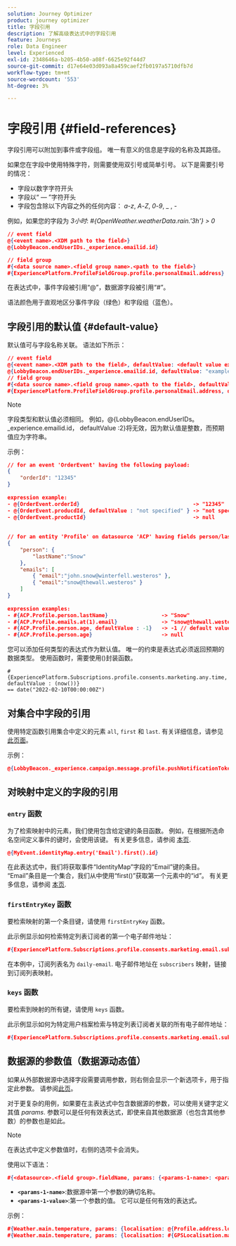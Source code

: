 ```yaml
---
solution: Journey Optimizer
product: journey optimizer
title: 字段引用
description: 了解高级表达式中的字段引用
feature: Journeys
role: Data Engineer
level: Experienced
exl-id: 2348646a-b205-4b50-a08f-6625e92f44d7
source-git-commit: d17e64e03d093a8a459caef2fb0197a5710dfb7d
workflow-type: tm+mt
source-wordcount: '553'
ht-degree: 3%

---
```


# 字段引用 {#field-references}

字段引用可以附加到事件或字段组。 唯一有意义的信息是字段的名称及其路径。

如果您在字段中使用特殊字符，则需要使用双引号或简单引号。 以下是需要引号的情况：

* 字段以数字字符开头
* 字段以“ — ”字符开头
* 字段包含除以下内容之外的任何内容： _a_-_z_, _A_-_Z_, _0_-_9_, _ , _-_

例如，如果您的字段为 _3小时_: _#{OpenWeather.weatherData.rain.&#39;3h&#39;} > 0_

```json
// event field
@{<event name>.<XDM path to the field>}
@{LobbyBeacon.endUserIDs._experience.emailid.id}

// field group
#{<data source name>.<field group name>.<path to the field>}
#{ExperiencePlatform.ProfileFieldGroup.profile.personalEmail.address}
```

在表达式中，事件字段被引用“@”，数据源字段被引用“#”。

语法颜色用于直观地区分事件字段（绿色）和字段组（蓝色）。

## 字段引用的默认值 {#default-value}

默认值可与字段名称关联。 语法如下所示：

```json
// event field
@{<event name>.<XDM path to the field>, defaultValue: <default value expression>}
@{LobbyBeacon.endUserIDs._experience.emailid.id, defaultValue: "example@adobe.com"}
// field group
#{<data source name>.<field group name>.<path to the field>, defaultValue: <default value expression>}
#{ExperiencePlatform.ProfileFieldGroup.profile.personalEmail.address, defaultValue: "example@adobe.com"}
```

>[!NOTE]
>
>字段类型和默认值必须相同。 例如，@{LobbyBeacon.endUserIDs。_experience.emailid.id， defaultValue :2}将无效，因为默认值是整数，而预期值应为字符串。

示例：

```json
// for an event 'OrderEvent' having the following payload:
{
    "orderId": "12345"
}
 
expression example:
- @{OrderEvent.orderId}                                    -> "12345"
- @{OrderEvent.producdId, defaultValue : "not specified" } -> "not specified" // default value, productId is not a field present in the payload
- @{OrderEvent.productId}                                  -> null
 
 
// for an entity 'Profile' on datasource 'ACP' having fields person/lastName, with fetched data such as:
{
    "person": {
        "lastName":"Snow"
    },
    "emails": [
        { "email":"john.snow@winterfell.westeros" },
        { "email":"snow@thewall.westeros" }
    ]
}
 
expression examples:
- #{ACP.Profile.person.lastName}                 -> "Snow"
- #{ACP.Profile.emails.at(1).email}              -> "snow@thewall.westeros"
- #{ACP.Profile.person.age, defaultValue : -1}   -> -1 // default value, age is not a field present in the payload
- #{ACP.Profile.person.age}                      -> null
```

您可以添加任何类型的表达式作为默认值。 唯一的约束是表达式必须返回预期的数据类型。 使用函数时，需要使用()封装函数。

```
#{ExperiencePlatform.Subscriptions.profile.consents.marketing.any.time, defaultValue : (now())} 
== date("2022-02-10T00:00:00Z")
```

## 对集合中字段的引用

使用特定函数引用集合中定义的元素 `all`, `first` 和 `last`. 有关详细信息，请参见[此页面](../expression/collection-management-functions.md)。

示例：

```json
@{LobbyBeacon._experience.campaign.message.profile.pushNotificationTokens.all()
```

## 对映射中定义的字段的引用

### `entry` 函数

为了检索映射中的元素，我们使用包含给定键的条目函数。 例如，在根据所选命名空间定义事件的键时，会使用该键。 有关更多信息，请参阅 [本页](../../event/about-creating.md#select-the-namespace).

```json
@{MyEvent.identityMap.entry('Email').first().id}
```

在此表达式中，我们将获取事件“IdentityMap”字段的“Email”键的条目。 “Email”条目是一个集合，我们从中使用“first()”获取第一个元素中的“id”。 有关更多信息，请参阅 [本页](../expression/collection-management-functions.md).

### `firstEntryKey` 函数

要检索映射的第一个条目键，请使用 `firstEntryKey` 函数。

此示例显示如何检索特定列表订阅者的第一个电子邮件地址：

```json
#{ExperiencePlatform.Subscriptions.profile.consents.marketing.email.subscriptions.entry('daily-email').subscribers.firstEntryKey()}
```

在本例中，订阅列表名为 `daily-email`. 电子邮件地址在 `subscribers` 映射，链接到订阅列表映射。

### `keys` 函数

要检索到映射的所有键，请使用 `keys` 函数。

此示例显示如何为特定用户档案检索与特定列表订阅者关联的所有电子邮件地址：

```json
#{ExperiencePlatform.Subscriptions.profile.consents.marketing.email.subscriptions.entry('daily-mail').subscribers.keys()
```

## 数据源的参数值（数据源动态值）

如果从外部数据源中选择字段需要调用参数，则右侧会显示一个新选项卡，用于指定此参数。 请参阅[此页](../expression/expressionadvanced.md)。

对于更复杂的用例，如果要在主表达式中包含数据源的参数，可以使用关键字定义其值 _params_. 参数可以是任何有效表达式，即使来自其他数据源（也包含其他参数）的参数也是如此。

>[!NOTE]
>
>在表达式中定义参数值时，右侧的选项卡会消失。

使用以下语法：

```json
#{<datasource>.<field group>.fieldName, params: {<params-1-name>: <params-1-value>, <params-2-name>: <params-2-value>}}
```

* **`<params-1-name>`**:数据源中第一个参数的确切名称。
* **`<params-1-value>`**:第一个参数的值。 它可以是任何有效的表达式。

示例：

```json
#{Weather.main.temperature, params: {localisation: @{Profile.address.localisation}}}
#{Weather.main.temperature, params: {localisation: #{GPSLocalisation.main.coordinates, params: {city: @{Profile.address.city}}}}}
```
